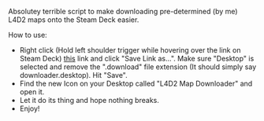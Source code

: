 Absolutey terrible script to make downloading pre-determined (by me) L4D2 maps onto the Steam Deck easier. 

How to use:

- Right click (Hold left shoulder trigger while hovering over the link on Steam Deck) [this](https://raw.githubusercontent.com/M0nheim/l4d2-deck-mods-downloader/main/downloader.desktop) link and click "Save Link as...". Make sure "Desktop" is selected and remove the ".download" file extension (It should simply say downloader.desktop). Hit "Save".
- Find the new Icon on your Desktop called "L4D2 Map Downloader" and open it.
- Let it do its thing and hope nothing breaks.
- Enjoy!

